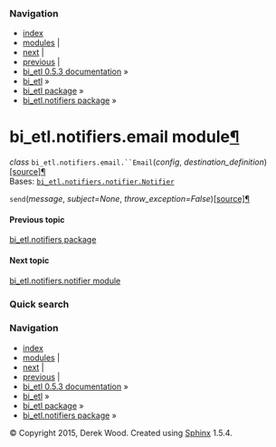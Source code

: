 ### Navigation

-   [index](genindex.md "General Index")
-   [modules](py-modindex.md "Python Module Index") |
-   [next](bi_etl.notifiers.notifier.md "bi_etl.notifiers.notifier module") |
-   [previous](bi_etl.notifiers.md "bi_etl.notifiers package") |
-   [bi\_etl 0.5.3 documentation](index.md) »
-   [bi\_etl](modules.md) »
-   [bi\_etl package](bi_etl.md) »
-   [bi\_etl.notifiers package](bi_etl.notifiers.md) »

<span id="bi-etl-notifiers-email-module"></span>
bi\_etl.notifiers.email module<a href="#module-bi_etl.notifiers.email" class="headerlink" title="Permalink to this headline">¶</a>
==================================================================================================================================

 *class* `bi_etl.notifiers.email.``Email`<span class="sig-paren">(</span>*config*, *destination\_definition*<span class="sig-paren">)</span><a href="_modules/bi_etl/notifiers/email.md#Email" class="reference internal"><span class="viewcode-link">[source]</span></a><a href="#bi_etl.notifiers.email.Email" class="headerlink" title="Permalink to this definition">¶</a>  
Bases: <a href="bi_etl.notifiers.notifier.md#bi_etl.notifiers.notifier.Notifier" class="reference internal" title="bi_etl.notifiers.notifier.Notifier"><code class="xref py py-class docutils literal">bi_etl.notifiers.notifier.Notifier</code></a>

 `send`<span class="sig-paren">(</span>*message*, *subject=None*, *throw\_exception=False*<span class="sig-paren">)</span><a href="_modules/bi_etl/notifiers/email.md#Email.send" class="reference internal"><span class="viewcode-link">[source]</span></a><a href="#bi_etl.notifiers.email.Email.send" class="headerlink" title="Permalink to this definition">¶</a>  

#### Previous topic

[bi\_etl.notifiers package](bi_etl.notifiers.md "previous chapter")

#### Next topic

[bi\_etl.notifiers.notifier module](bi_etl.notifiers.notifier.md "next chapter")

### Quick search

### Navigation

-   [index](genindex.md "General Index")
-   [modules](py-modindex.md "Python Module Index") |
-   [next](bi_etl.notifiers.notifier.md "bi_etl.notifiers.notifier module") |
-   [previous](bi_etl.notifiers.md "bi_etl.notifiers package") |
-   [bi\_etl 0.5.3 documentation](index.md) »
-   [bi\_etl](modules.md) »
-   [bi\_etl package](bi_etl.md) »
-   [bi\_etl.notifiers package](bi_etl.notifiers.md) »

© Copyright 2015, Derek Wood. Created using [Sphinx](http://sphinx-doc.org/) 1.5.4.
